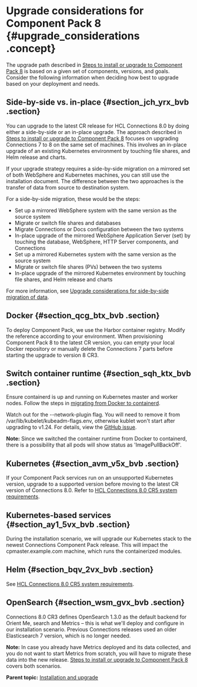 # Upgrade considerations for Component Pack 8 {#upgrade_considerations .concept}

The upgrade path described in [Steps to install or upgrade to Component Pack 8](cp_install_services_tasks.md) is based on a given set of components, versions, and goals. Consider the following information when deciding how best to upgrade based on your deployment and needs.

## Side-by-side vs. in-place {#section_jch_yrx_bvb .section}

You can upgrade to the latest CR release for HCL Connections 8.0 by doing either a side-by-side or an in-place upgrade. The approach described in [Steps to install or upgrade to Component Pack 8](cp_install_services_tasks.md) focuses on upgrading Connections 7 to 8 on the same set of machines. This involves an in-place upgrade of an existing Kubernetes environment by touching file shares, and Helm release and charts.

If your upgrade strategy requires a side-by-side migration on a mirrored set of both WebSphere and Kubernetes machines, you can still use the installation document. The difference between the two approaches is the transfer of data from source to destination system.

For a side-by-side migration, these would be the steps:

- Set up a mirrored WebSphere system with the same version as the source system
- Migrate or switch file shares and databases
- Migrate Connections or Docs configuration between the two systems
- In-place upgrade of the mirrored WebSphere Application Server \(set\) by touching the database, WebSphere, HTTP Server components, and Connections
- Set up a mirrored Kubernetes system with the same version as the source system
- Migrate or switch file shares \(PVs\) between the two systems
- In-place upgrade of the mirrored Kubernetes environment by touching file shares, and Helm release and charts

For more information, see [Upgrade considerations for side-by-side migration of data](cp_upgrade_considerations_for_side_by_side_migration.md).

## Docker {#section_qcg_btx_bvb .section}

To deploy Component Pack, we use the Harbor container registry. Modify the reference according to your environment. When provisioning Component Pack 8 to the latest CR version, you can empty your local Docker repository or manually delete the Connections 7 parts before starting the upgrade to version 8 CR3.

## Switch container runtime {#section_sqh_ktx_bvb .section}

Ensure containerd is up and running on Kubernetes master and worker nodes. Follow the steps in [migrating from Docker to containerd](https://kubernetes.io/docs/tasks/administer-cluster/migrating-from-dockershim/change-runtime-containerd/).

Watch out for the --network-plugin flag. You will need to remove it from /var/lib/kubelet/kubeadm-flags.env, otherwise kublet won't start after upgrading to v1.24. For details, view the [GitHub issue](https://github.com/kubernetes/website/issues/33640).

**Note:** Since we switched the container runtime from Docker to containerd, there is a possibility that all pods will show status as 'ImagePullBackOff'.

## Kubernetes {#section_avm_v5x_bvb .section}

If your Component Pack services run on an unsupported Kubernetes version, upgrade to a supported version before moving to the latest CR version of Connections 8.0. Refer to [HCL Connections 8.0 CR5 system requirements](https://support.hcltechsw.com/csm?id=kb_article&sysparm_article=KB0105966).

## Kubernetes-based services {#section_ay1_5vx_bvb .section}

During the installation scenario, we will upgrade our Kubernetes stack to the newest Connections Component Pack release. This will impact the cpmaster.example.com machine, which runs the containerized modules.

## Helm {#section_bqv_2vx_bvb .section}

See [HCL Connections 8.0 CR5 system requirements](https://support.hcltechsw.com/csm?id=kb_article&sysparm_article=KB0105966).

## OpenSearch {#section_wsm_gvx_bvb .section}

Connections 8.0 CR3 defines OpenSearch 1.3.0 as the default backend for Orient Me, search and Metrics – this is what we'll deploy and configure in our installation scenario. Previous Connections releases used an older Elasticsearch 7 version, which is no longer needed.

**Note:** In case you already have Metrics deployed and its data collected, and you do not want to start Metrics from scratch, you will have to migrate these data into the new release. [Steps to install or upgrade to Component Pack 8](cp_install_services_tasks.md) covers both scenarios.

**Parent topic:** [Installation and upgrade](../install/cp_install_upgrade_container.md)

